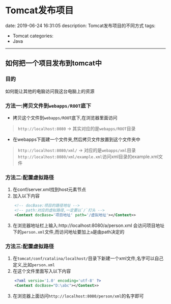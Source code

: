 #   Tomcat发布项目
date: 2019-06-24 16:31:05
description: Tomcat发布项目的不同方式
tags:
- Tomcat
categories:
- Java
---
##  如何把一个项目发布到tomcat中
### 目的
如何能让其他的电脑访问我这台电脑上的资源
### 方法一:拷贝文件到`webapps/ROOT`底下
+   拷贝这个文件到`webapps/ROOT`底下,在浏览器里面访问
>   `http://localhost:8080` -> 其实对应的是`webapps/ROOT`目录
+   在webapps下面建一个文件夹,然后拷贝文件放置到这个文件夹中
>   `http://localhost:8080/xml/` -> 对应的是`webapps/xml`目录
>   `http://localhost:8080/xml/example.xml`访问xml目录的example.xml文件

### 方法二:配置虚拟路径
1.  在conf/server.xml找到host元素节点
2.  加入以下内容
```xml
    <!-- docBase:项目的路径地址 -->
    <!-- path:对应的虚拟路径,一定要以`/`打头 -->
    <Context docBase='项目地址' path='/虚拟地址'></Context>>

```
3.  在浏览器地址栏上输入:http://localhost:8080/a/person.xml
会访问项目地址下的`person.xml`文件,而访问地址要加上`a`是由path决定的

### 方法三:配置虚拟路径
1.  在`tomcat/conf/catalina/localhost/`目录下新建一个xml文件,名字可以自己定义,比如`person.xml`
2.  在这个文件里面写入以下内容
```xml
    <?xml versio='1.0' encoding='utf-8' ?>
    <Context docBase="D:\abc"></Context>>
```
3.  在浏览器上面访问`http://localhost:8080/person/xml`的名字即可
